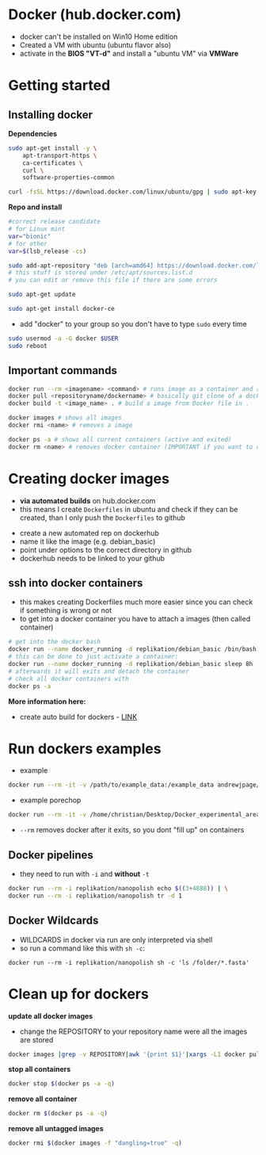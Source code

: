 Docker (hub.docker.com)
===

* docker can't be installed on Win10 Home edition
* Created a VM with ubuntu (ubuntu flavor also)
* activate in the **BIOS "VT-d"** and install a "ubuntu VM" via **VMWare**

# Getting started
## Installing docker

**Dependencies**
```bash
sudo apt-get install -y \
    apt-transport-https \
    ca-certificates \
    curl \
    software-properties-common

curl -fsSL https://download.docker.com/linux/ubuntu/gpg | sudo apt-key add -
```

**Repo and install**

```bash
#correct release candidate
# for Linux mint
var="bionic"
# for other
var=$(lsb_release -cs)

sudo add-apt-repository "deb [arch=amd64] https://download.docker.com/linux/ubuntu $var stable"
# this stuff is stored under /etc/apt/sources.list.d
# you can edit or remove this file if there are some errors

sudo apt-get update

sudo apt-get install docker-ce
```

* add "docker" to your group so you don't have to type `sudo` every time

```bash
sudo usermod -a -G docker $USER
sudo reboot
```
## Important commands

```bash
docker run --rm <imagename> <command> # runs image as a container and removes it afterwards  
docker pull <repositoryname/dockername> # basically git clone of a docker image
docker build -t <image_name> . # build a image from Docker file in .

docker images # shows all images
docker rmi <name> # removes a image

docker ps -a # shows all current containers (active and exited)
docker rm <name> # removes docker container (IMPORTANT if you want to clean up)
```

# Creating docker images

* **via automated builds** on hub.docker.com
* this means I create `Dockerfiles` in ubuntu and check if they can be created, than I only push the `Dockerfiles` to github

+ create a new automated rep on dockerhub
+ name it like the image (e.g. debian_basic)
+ point under options to the correct directory in github
+ dockerhub needs to be linked to your github

## ssh into docker containers

* this makes creating Dockerfiles much more easier since you can check if something is wrong or not
* to get into a docker container you have to attach a images (then called container)

````bash
# get into the docker bash
docker run --name docker_running -d replikation/debian_basic /bin/bash
# this can be done to just activate a container:
docker run --name docker_running -d replikation/debian_basic sleep 8h
# afterwards it will exits and detach the container
# check all docker containers with
docker ps -a
````

**More information here:**

* create auto build for dockers - [LINK](https://docs.docker.com/docker-hub/builds/#create-an-automated-build)

# Run dockers examples

* example

````bash
docker run --rm -it -v /path/to/example_data:/example_data andrewjpage/tiptoft tiptoft /example_data/ERS654932_plasmids.fastq.gz
````

* example porechop

````bash
docker run --rm -it -v /home/christian/Desktop/Docker_experimental_area:/Docker_experimental_area porechop porechop -i /Docker_experimental_area/all2.fastq -b /Docker_experimental_area/demultiplexed
````

+ `--rm` removes docker after it exits, so you dont "fill up" on containers

## Docker pipelines
* they need to run with `-i` and **without** `-t`
```bash
docker run --rm -i replikation/nanopolish echo $((3+4888)) | \
docker run --rm -i replikation/nanopolish tr -d 1
 ```

## Docker Wildcards
* WILDCARDS in docker via run are only interpreted via shell
* so run a command like this with `sh -c`:
```
docker run --rm -i replikation/nanopolish sh -c 'ls /folder/*.fasta'
```

# Clean up for dockers

**update all docker images**

* change the REPOSITORY to your repository name were all the images are stored

````bash
docker images |grep -v REPOSITORY|awk '{print $1}'|xargs -L1 docker pull
````

**stop all containers**

````bash
docker stop $(docker ps -a -q)
````

**remove all container**

````bash
docker rm $(docker ps -a -q)
````

**remove all untagged images**
````bash
docker rmi $(docker images -f "dangling=true" -q)
````
